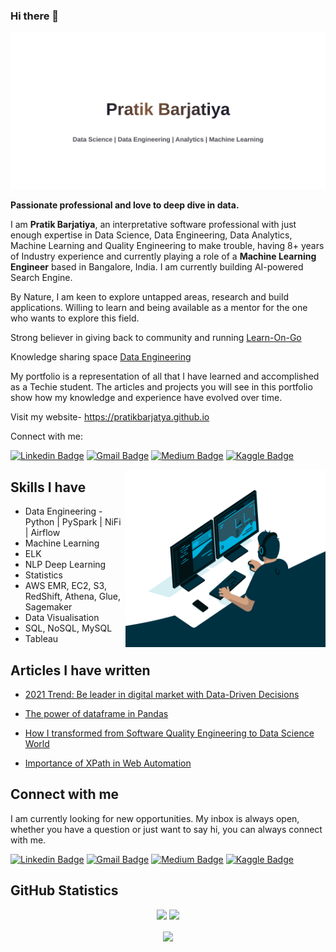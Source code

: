 ### Hi there 👋 
![Pratik Barjatiya](https://raw.githubusercontent.com/pratikbarjatya/pratikbarjatya/master/assets/images/Banner.svg)

[1.1]: https://github.com/pratikbarjatya/pratikbarjatya/blob/master/assets/icons/LinkedIn.svg (linkedin)
[2.1]: https://github.com/pratikbarjatya/pratikbarjatya/blob/master/assets/icons/email.png (mail)
[3.1]: https://github.com/pratikbarjatya/pratikbarjatya/blob/master/assets/icons/medium39.png (medium)
[4.1]: https://github.com/pratikbarjatya/pratikbarjatya/blob/master/assets/icons/Kaggle.svg (kaggle)

[1]: https://www.linkedin.com/in/pratik-barjatiya/
[2]: mailto:pratikbarjatya@gmail.com
[3]: https://medium.com/@pratikbarjatya
[4]: https://www.kaggle.com/pra0705

**Passionate professional and love to deep dive in data.**

I am **Pratik Barjatiya**, an interpretative software professional with just enough expertise in Data Science,
 Data Engineering, Data Analytics, Machine Learning and Quality Engineering to make trouble, having 8+ years of 
 Industry experience and currently playing a role of a **Machine Learning Engineer** based in Bangalore, India. 
 I am currently building AI-powered Search Engine.  

By Nature, I am keen to explore untapped areas, research and build applications. Willing to learn and being
 available as a mentor for the one who wants to explore this field.
 
Strong believer in giving back to community and running [Learn-On-Go](https://www.linkedin.com/groups/13913721/) 

Knowledge sharing space [Data Engineering](https://dataengineering.quora.com/)

My portfolio is a representation of all that I have learned and accomplished as a Techie student. 
The articles and projects you will see in this portfolio show how my knowledge and experience have evolved over time.

Visit my website- https://pratikbarjatya.github.io

Connect with me:

[![Linkedin Badge](https://img.shields.io/badge/-LinkedIn-blue?style=flat-square&logo=Linkedin&logoColor=white&link=https://www.linkedin.com/in/pratik-barjatiya)](https://www.linkedin.com/in/pratik-barjatiya)
[![Gmail Badge](https://img.shields.io/badge/-Gmail-c14438?style=flat-square&logo=Gmail&logoColor=white&link=mailto:pratikbarjatya@gmail.com)](mailto:pratikbarjatya@gmail.com)
[![Medium Badge](https://img.shields.io/badge/-Medium-000000?style=flat-square&labelColor=000000&logo=medium&logoColor=white&link=https://medium.com/@pratikbarjatya)](https://medium.com/@pratikbarjatya)
[![Kaggle Badge](https://img.shields.io/badge/-Kaggle-20BEFF?style=flat-square&logo=Kaggle&logoColor=white&link=https://www.kaggle.com/pra0705)](https://www.kaggle.com/pra0705) 

<!-- ---- -->

 <img align="right" alt="GIF" src="https://raw.githubusercontent.com/pratikbarjatya/pratikbarjatya/master/assets/images/codegif.gif" width="320" height="284" />

## Skills I have

* Data Engineering - Python | PySpark | NiFi | Airflow
* Machine Learning
* ELK
* NLP Deep Learning
* Statistics
* AWS EMR, EC2, S3, RedShift, Athena, Glue, Sagemaker 
* Data Visualisation
* SQL, NoSQL, MySQL
* Tableau

## Articles I have written

- [2021 Trend: Be leader in digital market with Data-Driven Decisions](https://pratikbarjatya.medium.com/why-digital-data-driven-42a9499393df)

- [The power of dataframe in Pandas](https://pratikbarjatya.medium.com/the-power-of-data-frame-in-pandas-ade694253e20)

- [How I transformed from Software Quality Engineering to Data Science World](https://pratikbarjatya.medium.com/how-i-transformed-from-software-quality-engineering-to-data-science-world-bb13ca1c3122)

- [Importance of XPath in Web Automation](https://pratikbarjatya.medium.com/importance-of-xpath-in-web-automation-81139b9001c5)


## Connect with me

I am currently looking for new opportunities. My inbox is always open, whether you have a question or just want to say hi, you can always connect with me.

[![Linkedin Badge](https://img.shields.io/badge/-LinkedIn-blue?style=flat-square&logo=Linkedin&logoColor=white&link=https://www.linkedin.com/in/pratik-barjatiya)](https://www.linkedin.com/in/pratik-barjatiya)
[![Gmail Badge](https://img.shields.io/badge/-Gmail-c14438?style=flat-square&logo=Gmail&logoColor=white&link=mailto:pratikbarjatya@gmail.com)](mailto:pratikbarjatya@gmail.com)
[![Medium Badge](https://img.shields.io/badge/-Medium-000000?style=flat-square&labelColor=000000&logo=medium&logoColor=white&link=https://medium.com/@pratikbarjatya)](https://medium.com/@pratikbarjatya)
[![Kaggle Badge](https://img.shields.io/badge/-Kaggle-20BEFF?style=flat-square&logo=Kaggle&logoColor=white&link=https://www.kaggle.com/kritikseth)](https://www.kaggle.com/pra0705) 

<!-- section - social media icons -->

## GitHub Statistics

<p align = "center">
  <img src = "https://github-readme-stats.vercel.app/api?username=pratikbarjatya&hide=prs&show_icons=true&count_private=true&title_color=fff&icon_color=79ff97&bg_color=151515&theme=tokyonight&line_height=40">
  <img src = "https://github-readme-stats.vercel.app/api/top-langs/?username=pratikbarjatya&hide=css,java,html&title_color=fff&bg_color=151515&theme=tokyonight">
</p>


<p align='center'>
  <img align='center' src="https://visitor-badge.glitch.me/badge?page_id=pratikbarjatya.visitor-badge">
<p/>

<!--
**pratikbarjatya/pratikbarjatya** is a ✨ _special_ ✨ repository because its `README.md` (this file) appears on your GitHub profile.

Here are some ideas to get you started:

- 🔭 I’m currently working on ...
- 🌱 I’m currently learning ...
- 👯 I’m looking to collaborate on ...
- 🤔 I’m looking for help with ...
- 💬 Ask me about ...
- 📫 How to reach me: ...
- 😄 Pronouns: ...
- ⚡ Fun fact: ...
-->
